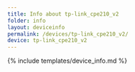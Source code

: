 ```yaml
---
title: Info about tp-link_cpe210_v2
folder: info
layout: deviceinfo
permalink: /devices/tp-link_cpe210_v2/
device: tp-link_cpe210_v2
---
```

{% include templates/device_info.md %}
